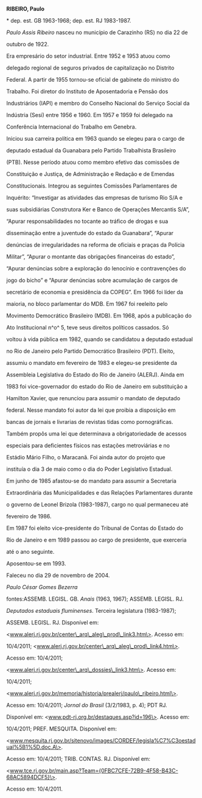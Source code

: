 **RIBEIRO, Paulo**



\* dep. est. GB 1963-1968; dep. est. RJ 1983-1987.



*Paulo Assis Ribeiro* nasceu no município de Carazinho (RS) no dia 22 de

outubro de 1922.



Era empresário do setor industrial. Entre 1952 e 1953 atuou como

delegado regional de seguros privados de capitalização no Distrito

Federal. A partir de 1955 tornou-se oficial de gabinete do ministro do

Trabalho. Foi diretor do Instituto de Aposentadoria e Pensão dos

Industriários (IAPI) e membro do Conselho Nacional do Serviço Social da

Indústria (Sesi) entre 1956 e 1960. Em 1957 e 1959 foi delegado na

Conferência Internacional do Trabalho em Genebra.



Iniciou sua carreira política em 1963 quando se elegeu para o cargo de

deputado estadual da Guanabara pelo Partido Trabalhista Brasileiro

(PTB). Nesse período atuou como membro efetivo das comissões de

Constituição e Justiça, de Administração e Redação e de Emendas

Constitucionais. Integrou as seguintes Comissões Parlamentares de

Inquérito: “Investigar as atividades das empresas de turismo Rio S/A e

suas subsidiárias Construtora Ker e Banco de Operações Mercantis S/A”,

“Apurar responsabilidades no tocante ao tráfico de drogas e sua

disseminação entre a juventude do estado da Guanabara”, “Apurar

denúncias de irregularidades na reforma de oficiais e praças da Polícia

Militar”, “Apurar o montante das obrigações financeiras do estado”,

“Apurar denúncias sobre a exploração do lenocínio e contravenções do

jogo do bicho” e “Apurar denúncias sobre acumulação de cargos de

secretário de economia e presidência da COPEG”. Em 1966 foi líder da

maioria, no bloco parlamentar do MDB. Em 1967 foi reeleito pelo

Movimento Democrático Brasileiro (MDB). Em 1968, após a publicação do

Ato Institucional n^o^ 5, teve seus direitos políticos cassados. Só

voltou à vida pública em 1982, quando se candidatou a deputado estadual

no Rio de Janeiro pelo Partido Democrático Brasileiro (PDT). Eleito,

assumiu o mandato em fevereiro de 1983 e elegeu-se presidente da

Assembleia Legislativa do Estado do Rio de Janeiro (ALERJ). Ainda em

1983 foi vice-governador do estado do Rio de Janeiro em substituição a

Hamilton Xavier, que renunciou para assumir o mandato de deputado

federal. Nesse mandato foi autor da lei que proibia a disposição em

bancas de jornais e livrarias de revistas tidas como pornográficas.

Também propôs uma lei que determinava a obrigatoriedade de acessos

especiais para deficientes físicos nas estações metroviárias e no

Estádio Mário Filho, o Maracanã. Foi ainda autor do projeto que

instituía o dia 3 de maio como o dia do Poder Legislativo Estadual.



Em junho de 1985 afastou-se do mandato para assumir a Secretaria

Extraordinária das Municipalidades e das Relações Parlamentares durante

o governo de Leonel Brizola (1983-1987), cargo no qual permaneceu até

fevereiro de 1986.



Em 1987 foi eleito vice-presidente do Tribunal de Contas do Estado do

Rio de Janeiro e em 1989 passou ao cargo de presidente, que exerceria

até o ano seguinte.



Aposentou-se em 1993.



Faleceu no dia 29 de novembro de 2004.



*Paulo César Gomes Bezerra*



fontes:ASSEMB. LEGISL. GB. *Anais* (1963, 1967); ASSEMB. LEGISL. RJ.

*Deputados estaduais fluminenses*. Terceira legislatura (1983-1987);

ASSEMB. LEGISL. RJ. Disponível em:

\<www.alerj.rj.gov.br/center\_arq\_aleg\_prod\_link3.htm\>. Acesso em:

10/4/2011; \<www.alerj.rj.gov.br/center\_arq\_aleg\_prod\_link4.htm\>.

Acesso em: 10/4/2011;

\<www.alerj.rj.gov.br/center\_arq\_dossies\_link3.htm\>. Acesso em:

10/4/2011;

\<www.alerj.rj.gov.br/memoria/historia/prealerj/paulo\_ribeiro.html\>.

Acesso em: 10/4/2011; *Jornal do Brasil* (3/2/1983, p. 4); PDT RJ.

Disponível em: \<www.pdt-rj.org.br/destaques.asp?id=196\>. Acesso em:

10/4/2011; PREF. MESQUITA. Disponível em:

\<www.mesquita.rj.gov.br/sitenovo/images/CORDEF/legisla%C7%C3oestadual%5B1%5D.doc.A\>.

Acesso em: 10/4/2011; TRIB. CONTAS. RJ. Disponível em:

\<www.tce.rj.gov.br/main.asp?Team={0FBC7CFE-72B9-4F58-B43C-68AC5894DCF5}\>.

Acesso em: 10/4/2011.

